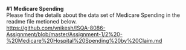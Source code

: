 
**#1** **Medicare Spending**  
Please find the details about the data set of Medicare Spending in the readme file metioned below.  
https://github.com/vnikesh/ISQA-8086-Assignment/blob/master/Assignment-1/2%20-%20Medicare%20Hospital%20Spending%20by%20Claim.md
